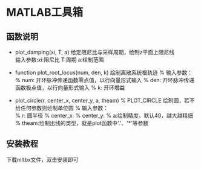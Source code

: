 # MATLAB工具箱
## 函数说明
* plot_damping(xi, T, a) 给定阻尼比与采样周期，绘制z平面上阻尼线<br>
输入参数:xi:阻尼比 T:周期 a:绘制范围

* function plot_root_locus(num, den, k) 绘制离散系统根轨迹
% 输入参数：                                                                   
%   num: 开环脉冲传递函数零点值，以行向量形式输入
%   den: 开环脉冲传递函数极点值，以行向量形式输入
%   k: 开环增益

* plot_circle(r, center_x, center_y, a, theam)
% PLOT_CIRCLE 绘制圆，若不给任何参数则绘制单位圆
% 输入参数：                                                                   
%   r: 圆半径
%   center_x: 
%   center_y: 
%   a:绘制精度，默认40，越大越精细
%   theam:绘制出线的类型，就是plot函数中'.'、'*'等参数
## 安装教程
下载mltbx文件，双击安装即可

